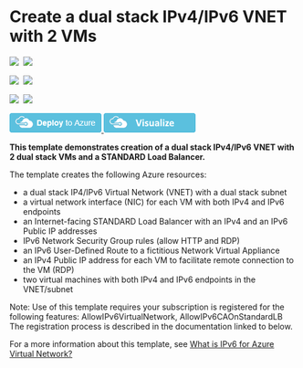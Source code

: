 # Create a dual stack IPv4/IPv6 VNET with 2 VMs

<IMG SRC="https://azbotstorage.blob.core.windows.net/badges/ipv6-in-vnet-StdLB/PublicLastTestDate.svg" />&nbsp;
<IMG SRC="https://azbotstorage.blob.core.windows.net/badges/ipv6-in-vnet-StdLB/PublicDeployment.svg" />&nbsp;

<IMG SRC="https://azbotstorage.blob.core.windows.net/badges/ipv6-in-vnet-StdLB/FairfaxLastTestDate.svg" />&nbsp;
<IMG SRC="https://azbotstorage.blob.core.windows.net/badges/ipv6-in-vnet-StdLB/FairfaxDeployment.svg" />&nbsp;

<IMG SRC="https://azbotstorage.blob.core.windows.net/badges/ipv6-in-vnet-StdLB/BestPracticeResult.svg" />&nbsp;
<IMG SRC="https://azbotstorage.blob.core.windows.net/badges/ipv6-in-vnet-StdLB/CredScanResult.svg" />&nbsp;

<a href="https://portal.azure.com/#create/Microsoft.Template/uri/https%3A%2F%2Fraw.githubusercontent.com%2FAzure%2Fazure-quickstart-templates%2Fmaster%2Fipv6-in-vnet%2Fazuredeploy.json" target="_blank">
    <img src="https://raw.githubusercontent.com/Azure/azure-quickstart-templates/master/1-CONTRIBUTION-GUIDE/images/deploytoazure.png"/>
</a>
<a href="http://armviz.io/#/?load=https%3A%2F%2Fraw.githubusercontent.com%2FAzure%2Fazure-quickstart-templates%2Fmaster%2Fipv6-in-vnet%2Fazuredeploy.json" target="_blank">
    <img src="https://raw.githubusercontent.com/Azure/azure-quickstart-templates/master/1-CONTRIBUTION-GUIDE/images/visualizebutton.png"/>
</a>

**This template demonstrates creation of a dual stack IPv4/IPv6 VNET with 2 dual stack VMs and a STANDARD Load Balancer.**

The template creates the following Azure resources:

- a dual stack IP4/IPv6 Virtual Network (VNET) with a dual stack subnet
- a virtual network interface (NIC) for each VM with both IPv4 and IPv6 endpoints
- an Internet-facing STANDARD Load Balancer with an IPv4 and an IPv6 Public IP addresses
- IPv6  Network Security Group rules (allow HTTP and RDP)
- an IPv6 User-Defined Route to a fictitious Network Virtual Appliance
- an IPv4 Public IP address for each VM to facilitate remote connection to the VM (RDP)
- two virtual machines with both IPv4 and IPv6 endpoints in the VNET/subnet

Note:  Use of this template requires your subscription is registered for the following features:   AllowIPv6VirtualNetwork, AllowIPv6CAOnStandardLB
           The registration process is described in the documentation linked to below.  

For a more information about this template, see [What is IPv6 for Azure Virtual Network?](https://docs.microsoft.com/en-us/azure/virtual-network/ipv6-overview/)
